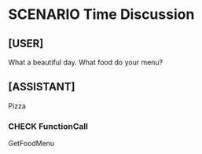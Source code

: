 # SCENARIO Time Discussion

## [USER]
What a beautiful day. What food do your menu?

## [ASSISTANT]
Pizza

### CHECK FunctionCall
GetFoodMenu
